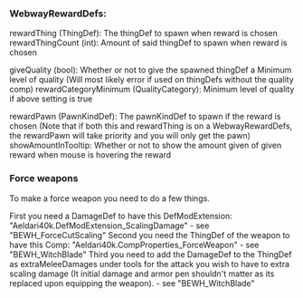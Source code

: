 ### WebwayRewardDefs:

rewardThing (ThingDef): The thingDef to spawn when reward is chosen
rewardThingCount (int): Amount of said thingDef to spawn when reward is chosen

giveQuality (bool): Whether or not to give the spawned thingDef a Minimum level of quality (Will most likely error if used on thingDefs without the quality comp)
rewardCategoryMinimum (QualityCategory): Minimum level of quality if above setting is true

rewardPawn (PawnKindDef): The pawnKindDef to spawn if the reward is chosen (Note that if both this and rewardThing is on a WebwayRewardDefs, the rewardPawn will take priority and you will only get the pawn)
showAmountInTooltip: Whether or not to show the amount given of given reward when mouse is hovering the reward


### Force weapons

To make a force weapon you need to do a few things.

First you need a DamageDef to have this DefModExtension: "Aeldari40k.DefModExtension_ScalingDamage" - see "BEWH_ForceCutScaling"
Second you need the ThingDef of the weapon to have this Comp: "Aeldari40k.CompProperties_ForceWeapon" - see "BEWH_WitchBlade"
Third you need to add the DamageDef to the ThingDef as extraMeleeDamages under tools for the attack you wish to have to extra scaling damage (It initial damage and armor pen shouldn't matter as its replaced upon equipping the weapon). - see "BEWH_WitchBlade"